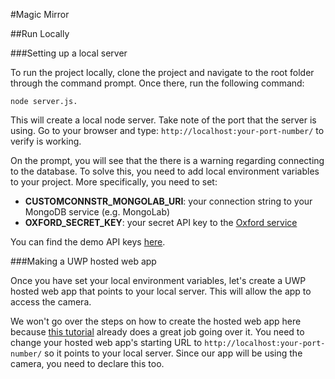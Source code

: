 #Magic Mirror

##Run Locally

###Setting up a local server

To run the project locally, clone the project and navigate to the root folder through the command prompt. Once there, run the following command: 
```
node server.js. 
```
This will create a local node server. Take note of the port that the server is using. Go to your browser and type: `http://localhost:your-port-number/` to verify is working.

On the prompt, you will see that the there is a warning regarding connecting to the database. To solve this, you need to add local environment variables to your project. More specifically, you need to set:
- **CUSTOMCONNSTR_MONGOLAB_URI**: your connection string to your MongoDB service (e.g. MongoLab)
- **OXFORD_SECRET_KEY**: your secret API key to the [Oxford service](https://www.projectoxford.ai/)

You can find the demo API keys [here](\\iefs\Users\apavia\WebApps\magicMirror\environment.txt).

###Making a UWP hosted web app

Once you have set your local environment variables, let's create a UWP hosted web app that points to your local server. This will allow the app to access the camera. 

We won't go over the steps on how to create the hosted web app here because  [this tutorial](http://microsoftedge.github.io/WebAppsDocs/en-US/win10/CreateHWA.htm) already does a great job going over it. You need to change your hosted web app's starting URL to `http://localhost:your-port-number/` so it points to your local server. Since our app will be using the camera, you need to declare this too.
